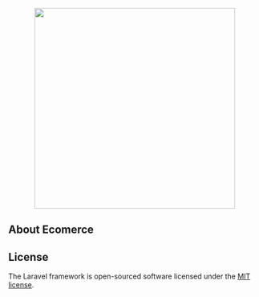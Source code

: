 <p align="center"><img src="https://res.cloudinary.com/dtfbvvkyp/image/upload/v1566331377/laravel-logolockup-cmyk-red.svg" width="400"></p>


## About Ecomerce

## License

The Laravel framework is open-sourced software licensed under the [MIT license](https://opensource.org/licenses/MIT).
